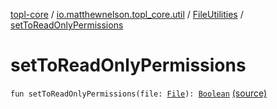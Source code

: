 [topl-core](../../index.md) / [io.matthewnelson.topl_core.util](../index.md) / [FileUtilities](index.md) / [setToReadOnlyPermissions](./set-to-read-only-permissions.md)

# setToReadOnlyPermissions

`fun setToReadOnlyPermissions(file: `[`File`](https://docs.oracle.com/javase/6/docs/api/java/io/File.html)`): `[`Boolean`](https://kotlinlang.org/api/latest/jvm/stdlib/kotlin/-boolean/index.html) [(source)](https://github.com/05nelsonm/TorOnionProxyLibrary-Android/blob/master/topl-core/src/main/java/io/matthewnelson/topl_core/util/FileUtilities.kt#L103)